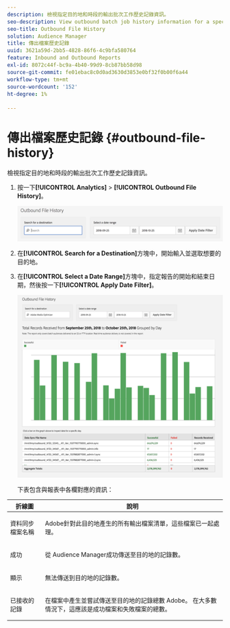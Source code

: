 ```yaml
---
description: 檢視指定目的地和時段的輸出批次工作歷史記錄資訊。
seo-description: View outbound batch job history information for a specified destination and time period.
seo-title: Outbound File History
solution: Audience Manager
title: 傳出檔案歷史記錄
uuid: 3621a59d-2bb5-4828-86f6-4c9bfa580764
feature: Inbound and Outbound Reports
exl-id: 8072c44f-bc9a-4b40-99d9-8cb87bb58d98
source-git-commit: fe01ebac8c0d0ad3630d3853e0bf32f0b00f6a44
workflow-type: tm+mt
source-wordcount: '152'
ht-degree: 1%

---
```


# 傳出檔案歷史記錄 {#outbound-file-history}

檢視指定目的地和時段的輸出批次工作歷史記錄資訊。

<!-- 

t_reports_outbound_history.xml

 -->

1. 按一下&#x200B;**[!UICONTROL Analytics]** > **[!UICONTROL Outbound File History]**。

   ![步驟結果](assets/outbound_history.png)

1. 在&#x200B;**[!UICONTROL Search for a Destination]**&#x200B;方塊中，開始輸入並選取想要的目的地。
1. 在&#x200B;**[!UICONTROL Select a Date Range]**&#x200B;方塊中，指定報告的開始和結束日期，然後按一下&#x200B;**[!UICONTROL Apply Date Filter]**。

   ![步驟結果](assets/outbound_history_stats.png)

   下表包含與報表中各欄對應的資訊：

<table id="table_93076D46AC50411395E72B9B987E99BE"> 
 <thead> 
  <tr> 
   <th colname="col1" class="entry"> 折線圖 </th> 
   <th colname="col2" class="entry"> 說明 </th> 
  </tr> 
 </thead>
 <tbody> 
  <tr> 
   <td colname="col1"> 資料同步檔案名稱 </td> 
   <td colname="col2"> <p><span class="keyword"> Adobe</span>針對此目的地產生的所有輸出檔案清單，這些檔案已一起處理。 </p> </td> 
  </tr> 
  <tr> 
   <td colname="col1"> 成功 </td> 
   <td colname="col2"> <p>從<span class="keyword"> Audience Manager</span>成功傳送至目的地的記錄數。 </p> </td> 
  </tr> 
  <tr> 
   <td colname="col1"> 顯示 </td> 
   <td colname="col2"> <p>無法傳送到目的地的記錄數。 </p> </td> 
  </tr> 
  <tr> 
   <td colname="col1"> 已接收的記錄 </td> 
   <td colname="col2"> <p>在檔案中產生並嘗試傳送至目的地的記錄總數<span class="keyword"> Adobe</span>。 在大多數情況下，這應該是成功檔案和失敗檔案的總數。 </p> </td> 
  </tr> 
 </tbody> 
</table>
